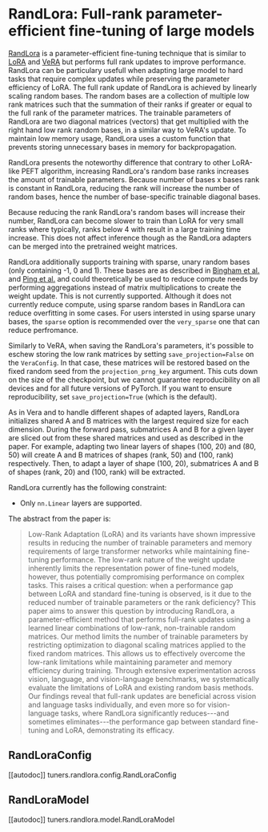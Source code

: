 <!--Copyright 2025 The HuggingFace Team. All rights reserved.

Licensed under the Apache License, Version 2.0 (the "License"); you may not use this file except in compliance with
the License. You may obtain a copy of the License at

http://www.apache.org/licenses/LICENSE-2.0

Unless required by applicable law or agreed to in writing, software distributed under the License is distributed on
an "AS IS" BASIS, WITHOUT WARRANTIES OR CONDITIONS OF ANY KIND, either express or implied. See the License for the
specific language governing permissions and limitations under the License.

⚠️ Note that this file is in Markdown but contain specific syntax for our doc-builder (similar to MDX) that may not be
rendered properly in your Markdown viewer.

-->

# RandLora: Full-rank parameter-efficient fine-tuning of large models 
[RandLora](https://huggingface.co/papers/2502.00987) is a parameter-efficient fine-tuning technique that is similar to [LoRA](https://huggingface.co/papers/2106.09685) and [VeRA](https://huggingface.co/papers/2310.11454) but performs full rank updates to improve performance. RandLora can be particulary usefull when adapting large model to hard tasks that require complex updates while preserving the parameter efficiency of LoRA. The full rank update of RandLora is achieved by linearly scaling random bases. The random bases are a collection of multiple low rank matrices such that the summation of their ranks if greater or equal to the full rank of the parameter matrices. The trainable parameters of RandLora are two diagonal matrices (vectors) that get multiplied with the right hand low rank random bases, in a similar way to VeRA's update. To maintain low memory usage, RandLora uses a custom function that prevents storing unnecessary bases in memory for backpropagation.

RandLora presents the noteworthy difference that contrary to other LoRA-like PEFT algorithm, increasing RandLora's random base ranks increases the amount of trainable parameters. Because number of bases x bases rank is constant in RandLora, reducing the rank will increase the number of random bases, hence the number of base-specific trainable diagonal bases.

Because reducing the rank RandLora's random bases will increase their number, RandLora can become slower to train than LoRA for very small ranks where typically, ranks below 4 with result in a large training time increase. This does not affect inference though as the RandLora adapters can be merged into the pretrained weight matrices.

RandLora additionally supports training with sparse, unary random bases (only containing -1, 0 and 1). These bases are as described in [Bingham et al.](https://cs-people.bu.edu/evimaria/cs565/kdd-rp.pdf) and [Ping et al.](https://hastie.su.domains/Papers/Ping/KDD06_rp.pdf) and could theoretically be used to reduce compute needs by performing aggregations instead of matrix multiplications to create the weight update. This is not currently supported. Although it does not currently reduce compute, using sparse random bases in RandLora can reduce overfitting in some cases. For users intersted in using sparse unary bases, the `sparse` option is recommended over the `very_sparse` one that can reduce perfromance. 

Similarly to VeRA, when saving the RandLora's parameters, it's possible to eschew storing the low rank matrices by setting `save_projection=False` on the `VeraConfig`. In that case, these matrices will be restored based on the fixed random seed from the `projection_prng_key` argument. This cuts down on the size of the checkpoint, but we cannot guarantee reproducibility on all devices and for all future versions of PyTorch. If you want to ensure reproducibility, set `save_projection=True` (which is the default).

As in Vera and to handle different shapes of adapted layers, RandLora initializes shared A and B matrices with the largest required size for each dimension. During the forward pass, submatrices A and B for a given layer are sliced out from these shared matrices and used as described in the paper. For example, adapting two linear layers of shapes (100, 20) and (80, 50) will create A and B matrices of shapes (rank, 50) and (100, rank) respectively. Then, to adapt a layer of shape (100, 20), submatrices A and B of shapes (rank, 20) and (100, rank) will be extracted.

RandLora currently has the following constraint:

- Only `nn.Linear` layers are supported.

The abstract from the paper is:

> Low-Rank Adaptation (LoRA) and its variants have shown impressive results in reducing the number of trainable parameters and memory requirements of large transformer networks while maintaining fine-tuning performance. The low-rank nature of the weight update inherently limits the representation power of fine-tuned models, however, thus potentially compromising performance on complex tasks. This raises a critical question: when a performance gap between LoRA and standard fine-tuning is observed, is it due to the reduced number of trainable parameters or the rank deficiency?
This paper aims to answer this question by introducing RandLora, a parameter-efficient method that performs full-rank updates using a learned linear combinations of low-rank, non-trainable random matrices. Our method limits the number of trainable parameters by restricting optimization to diagonal scaling matrices applied to the fixed random matrices. This allows us to effectively overcome the low-rank limitations while maintaining parameter and memory efficiency during training. Through extensive experimentation across vision, language, and vision-language benchmarks, we systematically evaluate the limitations of LoRA and existing random basis methods. Our findings reveal that full-rank updates are beneficial across vision and language tasks individually, and even more so for vision-language tasks, where RandLora significantly reduces---and sometimes eliminates---the performance gap between standard fine-tuning and LoRA, demonstrating its efficacy.

## RandLoraConfig

[[autodoc]] tuners.randlora.config.RandLoraConfig

## RandLoraModel

[[autodoc]] tuners.randlora.model.RandLoraModel
